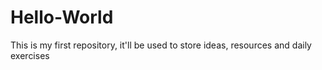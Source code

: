 # Hello-World
This is my first repository, it'll be used to store ideas, resources and daily exercises
